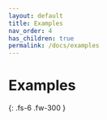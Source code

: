 ```yaml
---
layout: default
title: Examples
nav_order: 4
has_children: true
permalink: /docs/examples
---
```


# Examples

{: .fs-6 .fw-300 }
